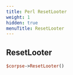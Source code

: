 ```yaml
---
title: Perl ResetLooter
weight: 1
hidden: true
menuTitle: ResetLooter
---
```

## ResetLooter
```perl
$corpse->ResetLooter()
```